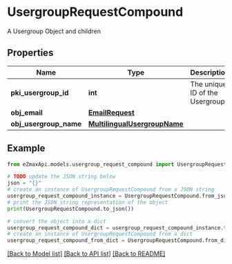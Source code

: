 # UsergroupRequestCompound

A Usergroup Object and children

## Properties

Name | Type | Description | Notes
------------ | ------------- | ------------- | -------------
**pki_usergroup_id** | **int** | The unique ID of the Usergroup | [optional] 
**obj_email** | [**EmailRequest**](EmailRequest.md) |  | [optional] 
**obj_usergroup_name** | [**MultilingualUsergroupName**](MultilingualUsergroupName.md) |  | 

## Example

```python
from eZmaxApi.models.usergroup_request_compound import UsergroupRequestCompound

# TODO update the JSON string below
json = "{}"
# create an instance of UsergroupRequestCompound from a JSON string
usergroup_request_compound_instance = UsergroupRequestCompound.from_json(json)
# print the JSON string representation of the object
print(UsergroupRequestCompound.to_json())

# convert the object into a dict
usergroup_request_compound_dict = usergroup_request_compound_instance.to_dict()
# create an instance of UsergroupRequestCompound from a dict
usergroup_request_compound_from_dict = UsergroupRequestCompound.from_dict(usergroup_request_compound_dict)
```
[[Back to Model list]](../README.md#documentation-for-models) [[Back to API list]](../README.md#documentation-for-api-endpoints) [[Back to README]](../README.md)


